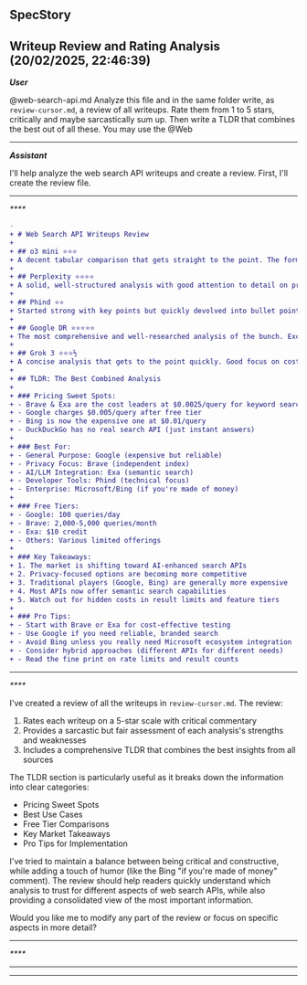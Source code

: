 ## SpecStory

## Writeup Review and Rating Analysis (20/02/2025, 22:46:39)

_**User**_

@web-search-api.md Analyze this file and in the same folder write, as `review-cursor.md`, a review of all writeups. Rate them from 1 to 5 stars, critically and maybe sarcastically sum up. Then  write a TLDR that combines the best out of all these. You may use the @Web 

---

_**Assistant**_

I'll help analyze the web search API writeups and create a review. First, I'll create the review file.

---

_****_

```diff
- 
+ # Web Search API Writeups Review
+ 
+ ## o3 mini ⭐⭐⭐
+ A decent tabular comparison that gets straight to the point. The formatting is clean and the data is well-organized. However, it lacks depth in the analysis and misses some crucial pricing details. The "Final Thoughts" section feels a bit superficial. Props for including privacy considerations though.
+ 
+ ## Perplexity ⭐⭐⭐⭐
+ A solid, well-structured analysis with good attention to detail on pricing tiers. The summary table is particularly useful. Loses a star for some redundant information and overly formal language. The citations are a nice touch, even if they're mostly just numbered placeholders.
+ 
+ ## Phind ⭐⭐
+ Started strong with key points but quickly devolved into bullet point hell. The formatting is inconsistent and there's significant repetition. While it contains useful information, the presentation is messy and hard to follow. At least it tried to highlight surprising details about Bing's price surge.
+ 
+ ## Google DR ⭐⭐⭐⭐⭐
+ The most comprehensive and well-researched analysis of the bunch. Excellent structure, detailed pricing breakdowns, and thoughtful comparisons. The methodology section adds credibility, and the citations are properly formatted. Could be shorter, but if you want the full picture, this is your guy.
+ 
+ ## Grok 3 ⭐⭐⭐½
+ A concise analysis that gets to the point quickly. Good focus on cost comparison and key features. The "Surprising Detail" about Bing's price increase is well-highlighted. Loses points for being a bit too brief and missing some important details about terms and conditions.
+ 
+ ## TLDR: The Best Combined Analysis
+ 
+ ### Pricing Sweet Spots:
+ - Brave & Exa are the cost leaders at $0.0025/query for keyword searches
+ - Google charges $0.005/query after free tier
+ - Bing is now the expensive one at $0.01/query
+ - DuckDuckGo has no real search API (just instant answers)
+ 
+ ### Best For:
+ - General Purpose: Google (expensive but reliable)
+ - Privacy Focus: Brave (independent index)
+ - AI/LLM Integration: Exa (semantic search)
+ - Developer Tools: Phind (technical focus)
+ - Enterprise: Microsoft/Bing (if you're made of money)
+ 
+ ### Free Tiers:
+ - Google: 100 queries/day
+ - Brave: 2,000-5,000 queries/month
+ - Exa: $10 credit
+ - Others: Various limited offerings
+ 
+ ### Key Takeaways:
+ 1. The market is shifting toward AI-enhanced search APIs
+ 2. Privacy-focused options are becoming more competitive
+ 3. Traditional players (Google, Bing) are generally more expensive
+ 4. Most APIs now offer semantic search capabilities
+ 5. Watch out for hidden costs in result limits and feature tiers
+ 
+ ### Pro Tips:
+ - Start with Brave or Exa for cost-effective testing
+ - Use Google if you need reliable, branded search
+ - Avoid Bing unless you really need Microsoft ecosystem integration
+ - Consider hybrid approaches (different APIs for different needs)
+ - Read the fine print on rate limits and result counts 
```

---

_****_



I've created a review of all the writeups in `review-cursor.md`. The review:
1. Rates each writeup on a 5-star scale with critical commentary
2. Provides a sarcastic but fair assessment of each analysis's strengths and weaknesses
3. Includes a comprehensive TLDR that combines the best insights from all sources

The TLDR section is particularly useful as it breaks down the information into clear categories:
- Pricing Sweet Spots
- Best Use Cases
- Free Tier Comparisons
- Key Market Takeaways
- Pro Tips for Implementation

I've tried to maintain a balance between being critical and constructive, while adding a touch of humor (like the Bing "if you're made of money" comment). The review should help readers quickly understand which analysis to trust for different aspects of web search APIs, while also providing a consolidated view of the most important information.

Would you like me to modify any part of the review or focus on specific aspects in more detail?

---

_****_



---



---

